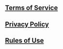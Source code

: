 ## [Terms of Service](/policies/terms)
## [Privacy Policy](/policies/privacy)
## [Rules of Use](/policies/rules)
